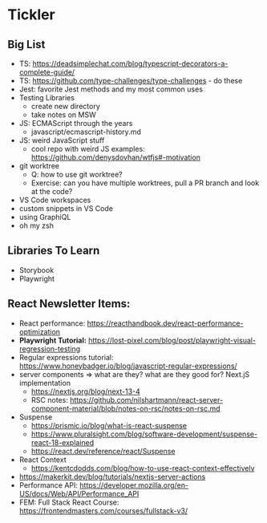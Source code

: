 # Tickler

## Big List
- TS: https://deadsimplechat.com/blog/typescript-decorators-a-complete-guide/
- TS: https://github.com/type-challenges/type-challenges - do these
- Jest: favorite Jest methods and my most common uses
- Testing Libraries
  - create new directory
  - take notes on MSW
- JS: ECMAScript through the years
  - javascript/ecmascript-history.md
- JS: weird JavaScript stuff
  - cool repo with weird JS examples: https://github.com/denysdovhan/wtfjs#-motivation 
- git worktree
  - Q: how to use git worktree?
  - Exercise: can you have multiple worktrees, pull a PR branch and look at the code?
- VS Code workspaces
- custom snippets in VS Code
- using GraphiQL
- oh my zsh

## Libraries To Learn
- Storybook
- Playwright

## React Newsletter Items:
- React performance: https://reacthandbook.dev/react-performance-optimization 
- **Playwright Tutorial:** https://lost-pixel.com/blog/post/playwright-visual-regression-testing
- Regular expressions tutorial: https://www.honeybadger.io/blog/javascript-regular-expressions/
- server components => what are they? what are they good for? Next.jS implementation 
  - https://nextjs.org/blog/next-13-4
  - RSC notes: https://github.com/nilshartmann/react-server-component-material/blob/notes-on-rsc/notes-on-rsc.md
- Suspense
  - https://prismic.io/blog/what-is-react-suspense
  - https://www.pluralsight.com/blog/software-development/suspense-react-18-explained
  - https://react.dev/reference/react/Suspense
- React Context
  - https://kentcdodds.com/blog/how-to-use-react-context-effectively
- https://makerkit.dev/blog/tutorials/nextjs-server-actions
- Performance API: https://developer.mozilla.org/en-US/docs/Web/API/Performance_API
- FEM: Full Stack React Course: https://frontendmasters.com/courses/fullstack-v3/